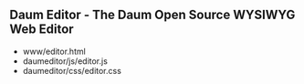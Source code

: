 Daum Editor - The Daum Open Source WYSIWYG Web Editor
-----------------------------------------------------


- www/editor.html
- daumeditor/js/editor.js
- daumeditor/css/editor.css
